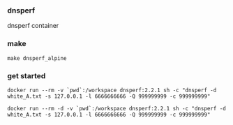 ### dnsperf
dnsperf container


### make
```
make dnsperf_alpine
```

### get started
```
docker run --rm -v `pwd`:/workspace dnsperf:2.2.1 sh -c "dnsperf -d white_A.txt -s 127.0.0.1 -l 6666666666 -Q 999999999 -c 999999999"

docker run --rm -d -v `pwd`:/workspace dnsperf:2.2.1 sh -c "dnsperf -d white_A.txt -s 127.0.0.1 -l 6666666666 -Q 999999999 -c 999999999"
```
